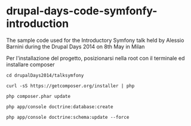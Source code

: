 drupal-days-code-symfonfy-introduction
======================================

The sample code used for the Introductory Symfony talk held by Alessio Barnini during the Drupal Days 2014 on 8th May in Milan

Per l'installazione del progetto, posizionarsi nella root con il terminale ed installare composer

`cd drupalDays2014/talksymfony`

`curl -sS https://getcomposer.org/installer | php`

`php composer.phar update`

`php app/console doctrine:database:create`

`php app/console doctrine:schema:update --force`
